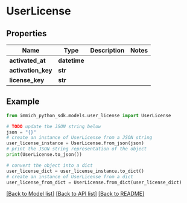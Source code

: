 # UserLicense


## Properties

Name | Type | Description | Notes
------------ | ------------- | ------------- | -------------
**activated_at** | **datetime** |  | 
**activation_key** | **str** |  | 
**license_key** | **str** |  | 

## Example

```python
from immich_python_sdk.models.user_license import UserLicense

# TODO update the JSON string below
json = "{}"
# create an instance of UserLicense from a JSON string
user_license_instance = UserLicense.from_json(json)
# print the JSON string representation of the object
print(UserLicense.to_json())

# convert the object into a dict
user_license_dict = user_license_instance.to_dict()
# create an instance of UserLicense from a dict
user_license_from_dict = UserLicense.from_dict(user_license_dict)
```
[[Back to Model list]](../README.md#documentation-for-models) [[Back to API list]](../README.md#documentation-for-api-endpoints) [[Back to README]](../README.md)


